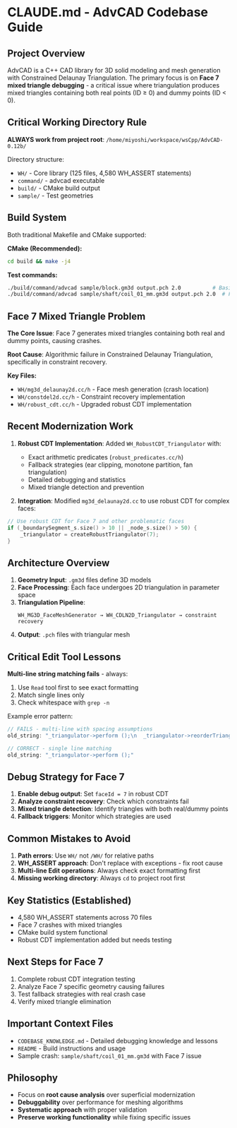 # CLAUDE.md - AdvCAD Codebase Guide

## Project Overview
AdvCAD is a C++ CAD library for 3D solid modeling and mesh generation with Constrained Delaunay Triangulation. The primary focus is on **Face 7 mixed triangle debugging** - a critical issue where triangulation produces mixed triangles containing both real points (ID ≥ 0) and dummy points (ID < 0).

## Critical Working Directory Rule
**ALWAYS work from project root**: `/home/miyoshi/workspace/wsCpp/AdvCAD-0.12b/`

Directory structure:
- `WH/` - Core library (125 files, 4,580 WH_ASSERT statements)
- `command/` - advcad executable
- `build/` - CMake build output
- `sample/` - Test geometries

## Build System
Both traditional Makefile and CMake supported:

**CMake (Recommended):**
```bash
cd build && make -j4
```

**Test commands:**
```bash
./build/command/advcad sample/block.gm3d output.pch 2.0          # Basic test
./build/command/advcad sample/shaft/coil_01_mm.gm3d output.pch 2.0  # Face 7 crash
```

## Face 7 Mixed Triangle Problem
**The Core Issue**: Face 7 generates mixed triangles containing both real and dummy points, causing crashes.

**Root Cause**: Algorithmic failure in Constrained Delaunay Triangulation, specifically in constraint recovery.

**Key Files:**
- `WH/mg3d_delaunay2d.cc/h` - Face mesh generation (crash location)
- `WH/constdel2d.cc/h` - Constraint recovery implementation
- `WH/robust_cdt.cc/h` - Upgraded robust CDT implementation

## Recent Modernization Work
1. **Robust CDT Implementation**: Added `WH_RobustCDT_Triangulator` with:
   - Exact arithmetic predicates (`robust_predicates.cc/h`)
   - Fallback strategies (ear clipping, monotone partition, fan triangulation)
   - Detailed debugging and statistics
   - Mixed triangle detection and prevention

2. **Integration**: Modified `mg3d_delaunay2d.cc` to use robust CDT for complex faces:
```cpp
// Use robust CDT for Face 7 and other problematic faces
if (_boundarySegment_s.size() > 10 || _node_s.size() > 50) {
    _triangulator = createRobustTriangulator(7);
}
```

## Architecture Overview
1. **Geometry Input**: `.gm3d` files define 3D models
2. **Face Processing**: Each face undergoes 2D triangulation in parameter space
3. **Triangulation Pipeline**:
   ```
   WH_MG3D_FaceMeshGenerator → WH_CDLN2D_Triangulator → constraint recovery
   ```
4. **Output**: `.pch` files with triangular mesh

## Critical Edit Tool Lessons
**Multi-line string matching fails** - always:
1. Use `Read` tool first to see exact formatting
2. Match single lines only
3. Check whitespace with `grep -n`

Example error pattern:
```cpp
// FAILS - multi-line with spacing assumptions
old_string: "_triangulator->perform ();\n  _triangulator->reorderTriangle ();"

// CORRECT - single line matching
old_string: "_triangulator->perform ();"
```

## Debug Strategy for Face 7
1. **Enable debug output**: Set `faceId = 7` in robust CDT
2. **Analyze constraint recovery**: Check which constraints fail
3. **Mixed triangle detection**: Identify triangles with both real/dummy points
4. **Fallback triggers**: Monitor which strategies are used

## Common Mistakes to Avoid
1. **Path errors**: Use `WH/` not `/WH/` for relative paths
2. **WH_ASSERT approach**: Don't replace with exceptions - fix root cause
3. **Multi-line Edit operations**: Always check exact formatting first
4. **Missing working directory**: Always `cd` to project root first

## Key Statistics (Established)
- 4,580 WH_ASSERT statements across 70 files
- Face 7 crashes with mixed triangles
- CMake build system functional
- Robust CDT implementation added but needs testing

## Next Steps for Face 7
1. Complete robust CDT integration testing
2. Analyze Face 7 specific geometry causing failures  
3. Test fallback strategies with real crash case
4. Verify mixed triangle elimination

## Important Context Files
- `CODEBASE_KNOWLEDGE.md` - Detailed debugging knowledge and lessons
- `README` - Build instructions and usage
- Sample crash: `sample/shaft/coil_01_mm.gm3d` with Face 7 issue

## Philosophy
- Focus on **root cause analysis** over superficial modernization
- **Debuggability** over performance for meshing algorithms
- **Systematic approach** with proper validation
- **Preserve working functionality** while fixing specific issues